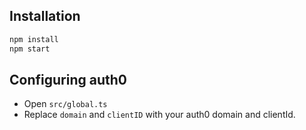 
## Installation
```sh
npm install
npm start
```

## Configuring auth0
* Open `src/global.ts`
* Replace `domain` and `clientID` with your auth0 domain and clientId.